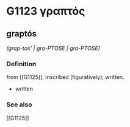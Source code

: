 # G1123 γραπτός

## graptós

_(grap-tos' | gra-PTOSE | gra-PTOSE)_

### Definition

from [[G1125]]; inscribed (figuratively); written.

- written

### See also

[[G1125]]

